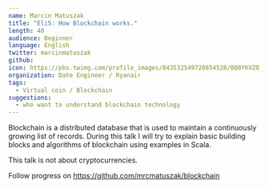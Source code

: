 ```yaml
---
name: Marcin Matuszak
title: "Eli5: How Blockchain works."
length: 40
audience: Beginner
language: English
twitter: marcinmatuszak
github: 
icon: https://pbs.twimg.com/profile_images/843532549720854528/0Q8YKVZO_400x400.jpg
organization: Date Engineer / Ryanair 
tags:
  - Virtual coin / Blockchain
suggestions:
  - who want to understand blockchain technology 
---
```

Blockchain is a distributed database that is used to maintain a continuously growing list of records. 
During this talk I will try to explain basic building blocks and algorithms of blockchain using examples in Scala. 

This talk is not about cryptocurrencies.

Follow progress on https://github.com/mrcmatuszak/blockchain
